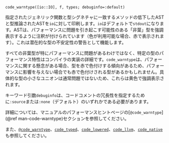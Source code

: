 ```
code_warntype([io::IO], f, types; debuginfo=:default)
```

指定されたジェネリック関数と型シグネチャに一致するメソッドの低下したASTと型推論されたASTを`io`に対して印刷します。`io`はデフォルトで`stdout`になります。ASTは、パフォーマンスに問題を引き起こす可能性のある「非葉」型を強調表示するように注釈が付けられています（色が利用可能な場合、赤で表示されます）。これは潜在的な型の不安定性の警告として機能します。

すべての非葉型が特にパフォーマンスに問題があるわけではなく、特定の型のパフォーマンス特性はコンパイラの実装の詳細です。`code_warntype`は、パフォーマンスに関する懸念がある場合、型を赤で色付けする傾向があるため、パフォーマンスに影響を与えない場合でも赤で色付けされる型があるかもしれません。具体的な型の小さなユニオンは通常問題ではないため、これらは黄色で強調表示されます。

キーワード引数`debuginfo`は、コードコメントの冗長性を指定するために`:source`または`:none`（デフォルト）のいずれかである必要があります。

詳細については、マニュアルのパフォーマンスヒントページの[`@code_warntype`](@ref man-code-warntype)セクションを参照してください。

また、[`@code_warntype`](@ref)、[`code_typed`](@ref)、[`code_lowered`](@ref)、[`code_llvm`](@ref)、[`code_native`](@ref)も参照してください。
